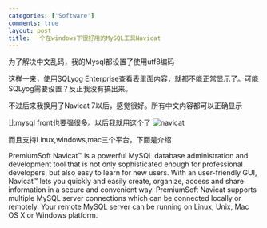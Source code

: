 ```yaml
--- 
categories: ['Software']
comments: true
layout: post
title: 一个在windows下很好用的MySQL工具Navicat
---
```


为了解决中文乱码，我的Mysql都设置了使用utf8编码

这样一来，使用SQLyog Enterprise查看表里面内容，就都不能正常显示了。可能SQLyog需要设置？反正我没有搞出来。

不过后来我换用了Navicat 7以后，感觉很好。所有中文内容都可以正确显示

比mysql front也要强很多。以后我就用这个了
![navicat](http://www.navicat.com/images/stories/product/mysql/product/win/win_big.jpg)

而且支持Linux,windows,mac三个平台。下面是介绍

<span>PremiumSoft Navicat™ is a powerful MySQL database administration and development tool that is not only sophisticated enough for professional developers, but also easy to learn for new users. With an user-friendly GUI, Navicat™ lets you quickly and easily create, organize, access and share information in a secure and convenient way. </span>
<span>PremiumSoft Navicat supports multiple MySQL server connections which can be connected locally or remotely. Your remote MySQL server can be running on Linux, Unix, Mac OS X or Windows platform.<br></span>

